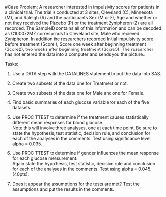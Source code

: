 #Case Problem:
A researcher interested in impulsivity scores for patients in a clinical trial.  The trial is conducted at 3 sites, 
Cleveland (C), Minnesota (M), and Raleigh (R) and the participants Sex (M or F), Age and whether or not they 
received the Placebo (P) or the treatment Zynipheron (Z) are all recorded. The SampleID contains all of this 
information and can be decoded as C100072MZ corresponds to Cleveland site, Male who recieved Zynipheron.  In 
addition the researchers recorded Initial impulsivity score before treatment (Score1), Score one week after 
beginning treatment (Score2), two weeks after beginning treatment (Score3). The researcher has not entered the data 
into a computer and sends you the picture..

Tasks:

1.  Use a DATA step with the DATALINES statement to put the data into SAS.

2.  Create two subsets of the data one for  Treatment or not.

3.  Create two subsets of the data one for Male and one for Female. 

4.  Find basic summaries of each glucose variable for each of the five datasets. 

5.  Use PROC TTEST to determine if the treatment causes statistically different mean responses for blood glucose.  
Note this will involve three analyses, one at each time point.  Be sure to state the hypothesis, test statistic, 
decision rule, and conclusion for each of the analyses in the comments. Test using significance level alpha = 0.035.

6.  Use PROC TTEST to determine if gender influences the mean response for each glucose measurement.  
Again state the hypothesis, test statistic, decision rule and conclusion for each of the analyses 
in the comments. Test using alpha = 0.045. (40pts).

7.  Does it appear the assumptions for the tests are met?  Test the assumptions and put the results in the comments.
